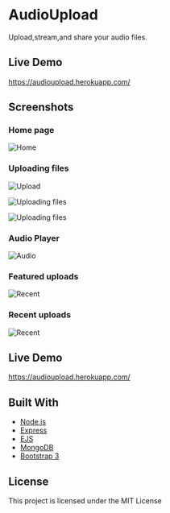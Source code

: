# AudioUpload
Upload,stream,and share your audio files.

## Live Demo
https://audioupload.herokuapp.com/

## Screenshots


### Home page
![Home](https://github.com/iqbal-singh/AudioUpload/blob/master/screenshots/home.PNG "Home")




### Uploading files
![Upload](https://github.com/iqbal-singh/AudioUpload/blob/master/screenshots/upload.PNG "Upload")



![Uploading files](https://github.com/iqbal-singh/AudioUpload/blob/master/screenshots/uploading.PNG "Uploading files")



 
![Uploading files](https://github.com/iqbal-singh/AudioUpload/blob/master/screenshots/uploaded.PNG "Uploaded files")
 
  
  
### Audio Player   
![Audio](https://github.com/iqbal-singh/AudioUpload/blob/master/screenshots/audio_player.PNG "Audio Player")
 
 
### Featured uploads
 ![Recent](https://github.com/iqbal-singh/AudioUpload/blob/master/screenshots/top.PNG "Recent Uploads")
  
  
### Recent uploads
 ![Recent](https://github.com/iqbal-singh/AudioUpload/blob/master/screenshots/recent.PNG "Recent Uploads")
  
 
## Live Demo
https://audioupload.herokuapp.com/


## Built With
* [Node.js](https://nodejs.org/) 
* [Express](http://expressjs.com/)
* [EJS](http://www.embeddedjs.com/)
* [MongoDB](https://www.mongodb.com/)
* [Bootstrap 3](https://getbootstrap.com/) 


## License

This project is licensed under the MIT License 

